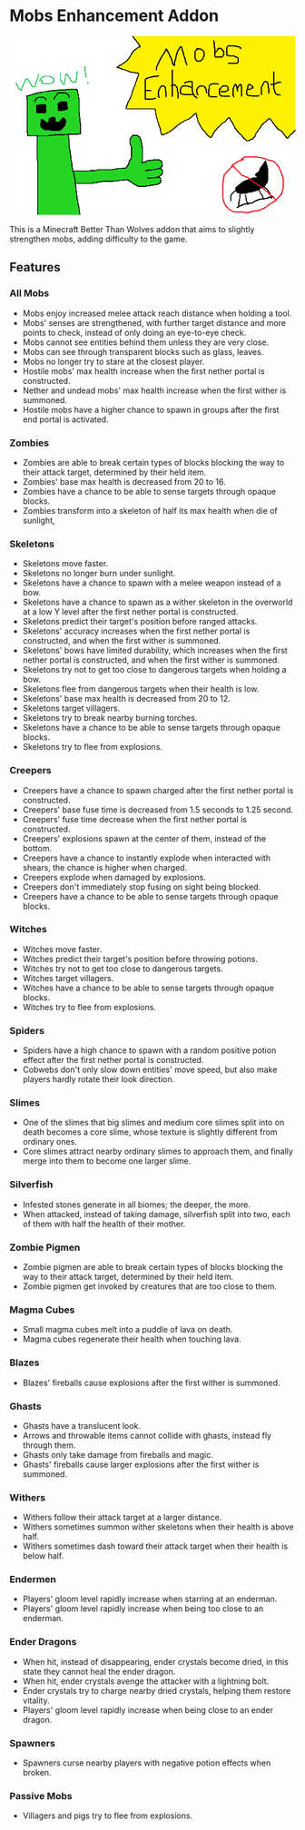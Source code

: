# Mobs Enhancement Addon

![Mod Thumbnail](src/main/resources/mobsenhancement/thumbnail.png "Happy Creeper")

This is a Minecraft Better Than Wolves addon that aims to slightly strengthen mobs, adding difficulty to the game.

## Features

### All Mobs

- Mobs enjoy increased melee attack reach distance when holding a tool.
- Mobs' senses are strengthened, with further target distance and more points to check, instead of only doing an eye-to-eye check.
- Mobs cannot see entities behind them unless they are very close.
- Mobs can see through transparent blocks such as glass, leaves.
- Mobs no longer try to stare at the closest player.
- Hostile mobs' max health increase when the first nether portal is constructed.
- Nether and undead mobs' max health increase when the first wither is summoned.
- Hostile mobs have a higher chance to spawn in groups after the first end portal is activated.

### Zombies

- Zombies are able to break certain types of blocks blocking the way to their attack target, determined by their held item.
- Zombies' base max health is decreased from 20 to 16.
- Zombies have a chance to be able to sense targets through opaque blocks.
- Zombies transform into a skeleton of half its max health when die of sunlight, 

### Skeletons

- Skeletons move faster.
- Skeletons no longer burn under sunlight.
- Skeletons have a chance to spawn with a melee weapon instead of a bow.
- Skeletons have a chance to spawn as a wither skeleton in the overworld at a low Y level after the first nether portal is constructed.
- Skeletons predict their target's position before ranged attacks.
- Skeletons' accuracy increases when the first nether portal is constructed, and when the first wither is summoned.
- Skeletons' bows have limited durability, which increases when the first nether portal is constructed, and when the first wither is summoned.
- Skeletons try not to get too close to dangerous targets when holding a bow.
- Skeletons flee from dangerous targets when their health is low.
- Skeletons' base max health is decreased from 20 to 12.
- Skeletons target villagers.
- Skeletons try to break nearby burning torches.
- Skeletons have a chance to be able to sense targets through opaque blocks.
- Skeletons try to flee from explosions.

### Creepers

- Creepers have a chance to spawn charged after the first nether portal is constructed.
- Creepers' base fuse time is decreased from 1.5 seconds to 1.25 second.
- Creepers' fuse time decrease when the first nether portal is constructed.
- Creepers' explosions spawn at the center of them, instead of the bottom.
- Creepers have a chance to instantly explode when interacted with shears, the chance is higher when charged.
- Creepers explode when damaged by explosions.
- Creepers don't immediately stop fusing on sight being blocked.
- Creepers have a chance to be able to sense targets through opaque blocks.

### Witches

- Witches move faster.
- Witches predict their target's position before throwing potions.
- Witches try not to get too close to dangerous targets.
- Witches target villagers.
- Witches have a chance to be able to sense targets through opaque blocks.
- Witches try to flee from explosions.

### Spiders

- Spiders have a high chance to spawn with a random positive potion effect after the first nether portal is constructed.
- Cobwebs don't only slow down entities' move speed, but also make players hardly rotate their look direction.

### Slimes

- One of the slimes that big slimes and medium core slimes split into on death becomes a core slime, whose texture is slightly different from ordinary ones.
- Core slimes attract nearby ordinary slimes to approach them, and finally merge into them to become one larger slime.

### Silverfish

- Infested stones generate in all biomes; the deeper, the more.
- When attacked, instead of taking damage, silverfish split into two, each of them with half the health of their mother.

### Zombie Pigmen

- Zombie pigmen are able to break certain types of blocks blocking the way to their attack target, determined by their held item.
- Zombie pigmen get invoked by creatures that are too close to them.

### Magma Cubes

- Small magma cubes melt into a puddle of lava on death.
- Magma cubes regenerate their health when touching lava.

### Blazes

- Blazes' fireballs cause explosions after the first wither is summoned.

### Ghasts

- Ghasts have a translucent look.
- Arrows and throwable items cannot collide with ghasts, instead fly through them.
- Ghasts only take damage from fireballs and magic.
- Ghasts' fireballs cause larger explosions after the first wither is summoned.

### Withers

- Withers follow their attack target at a larger distance.
- Withers sometimes summon wither skeletons when their health is above half.
- Withers sometimes dash toward their attack target when their health is below half.

### Endermen

- Players' gloom level rapidly increase when starring at an enderman.
- Players' gloom level rapidly increase when being too close to an enderman.

### Ender Dragons

- When hit, instead of disappearing, ender crystals become dried, in this state they cannot heal the ender dragon.
- When hit, ender crystals avenge the attacker with a lightning bolt.
- Ender crystals try to charge nearby dried crystals, helping them restore vitality.
- Players' gloom level rapidly increase when being close to an ender dragon.

### Spawners

- Spawners curse nearby players with negative potion effects when broken.

### Passive Mobs

- Villagers and pigs try to flee from explosions.